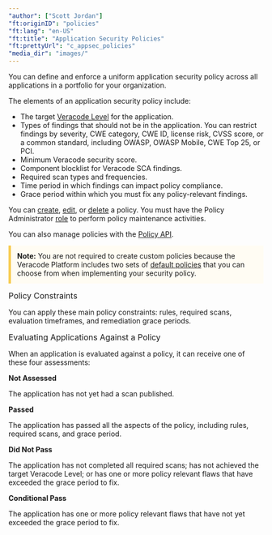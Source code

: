 ```yaml
---
"author": ["Scott Jordan"]
"ft:originID": "policies"
"ft:lang": "en-US"
"ft:title": "Application Security Policies"
"ft:prettyUrl": "c_appsec_policies"
"media_dir": "images/"
---
```


You can define and enforce a uniform application security policy across all applications in a portfolio for your organization.

The elements of an application security policy include:

-   The target [Veracode Level](https://docs.veracode.com/r/policy_veracodelevel) for the application.
-   Types of findings that should not be in the application. You can restrict findings by severity, CWE category, CWE ID, license risk, CVSS score, or a common standard, including OWASP, OWASP Mobile, CWE Top 25, or PCI.
-   Minimum Veracode security score.
-   Component blocklist for Veracode SCA findings.
-   Required scan types and frequencies.
-   Time period in which findings can impact policy compliance.
-   Grace period within which you must fix any policy-relevant findings.

You can [create](https://docs.veracode.com/r/t_create_policy), [edit](https://docs.veracode.com/r/t_edit_policy), or [delete](https://docs.veracode.com/r/t_delete_policy) a policy. You must have the Policy Administrator [role](https://docs.veracode.com/r/c_role_permissions) to perform policy maintenance activities.

You can also manage policies with the [Policy API](https://docs.veracode.com/r/c_policy_rest_api).

<p style="background-color:#FFFCF3; padding: 12px; border-left: 5px solid #F7CD55;"><b>Note:</b> You are not required to create custom policies because the Veracode Platform includes two sets of <a href="https://docs.veracode.com/r/policy_veracodedefault">default policies</a> that you can choose from when implementing your security policy.</p>

<p><span style="font-size: medium;">Policy Constraints</span></p>

You can apply these main policy constraints: rules, required scans, evaluation timeframes, and remediation grace periods.

<p><span style="font-size: medium;">Evaluating Applications Against a Policy</span></p>

When an application is evaluated against a policy, it can receive one of these four assessments:

**Not Assessed**

The application has not yet had a scan published.

**Passed**

The application has passed all the aspects of the policy, including rules, required scans, and grace period.

**Did Not Pass**

The application has not completed all required scans; has not achieved the target Veracode Level; or has one or more policy relevant flaws that have exceeded the grace period to fix.

**Conditional Pass**

The application has one or more policy relevant flaws that have not yet exceeded the grace period to fix.

